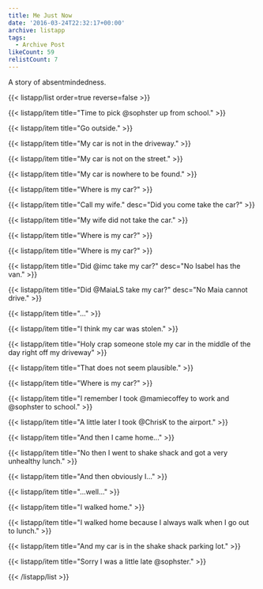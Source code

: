 ```yaml
---
title: Me Just Now
date: '2016-03-24T22:32:17+00:00'
archive: listapp
tags: 
  - Archive Post
likeCount: 59
relistCount: 7
---
```


A story of absentmindedness.

<!--more-->

{{< listapp/list order=true reverse=false >}}

   {{< listapp/item title="Time to pick @sophster up from school." >}}

   {{< listapp/item title="Go outside." >}}

   {{< listapp/item title="My car is not in the driveway." >}}

   {{< listapp/item title="My car is not on the street." >}}

   {{< listapp/item title="My car is nowhere to be found." >}}

   {{< listapp/item title="Where is my car?" >}}

   {{< listapp/item title="Call my wife."
      desc="Did you come take the car?" >}}

   {{< listapp/item title="My wife did not take the car." >}}

   {{< listapp/item title="Where is my car?" >}}

   {{< listapp/item title="Where is my car?" >}}

   {{< listapp/item title="Did @imc take my car?"
      desc="No Isabel has the van." >}}

   {{< listapp/item title="Did @MaiaLS take my car?"
      desc="No Maia cannot drive." >}}

   {{< listapp/item title="..." >}}

   {{< listapp/item title="I think my car was stolen." >}}

   {{< listapp/item title="Holy crap someone stole my car in the middle of the day right off my driveway" >}}

   {{< listapp/item title="That does not seem plausible." >}}

   {{< listapp/item title="Where is my car?" >}}

   {{< listapp/item title="I remember I took @mamiecoffey to work and @sophster to school." >}}

   {{< listapp/item title="A little later I took @ChrisK to the airport." >}}

   {{< listapp/item title="And then I came home..." >}}

   {{< listapp/item title="No then I went to shake shack and got a very unhealthy lunch." >}}

   {{< listapp/item title="And then obviously I..." >}}

   {{< listapp/item title="...well..." >}}

   {{< listapp/item title="I walked home." >}}

   {{< listapp/item title="I walked home because I always walk when I go out to lunch." >}}

   {{< listapp/item title="And my car is in the shake shack parking lot." >}}

   {{< listapp/item title="Sorry I was a little late @sophster." >}}

{{< /listapp/list >}}

